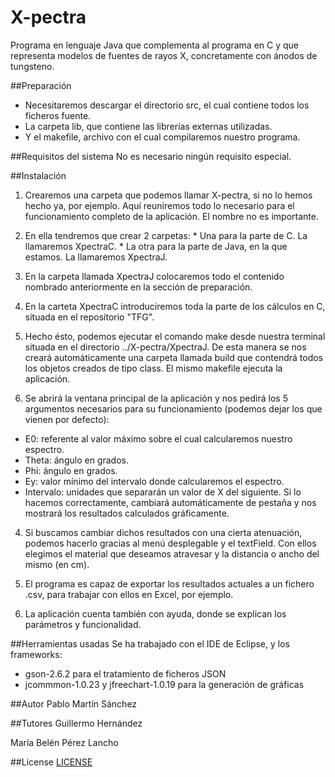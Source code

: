 # X-pectra
Programa en lenguaje Java que complementa al programa en C y que representa modelos de fuentes de rayos X, concretamente con ánodos de tungsteno.

##Preparación
* Necesitaremos descargar el directorio src, el cual contiene todos los ficheros fuente.
* La carpeta lib, que contiene las librerías externas utilizadas.
* Y el makefile, archivo con el cual compilaremos nuestro programa.

##Requisitos del sistema
No es necesario ningún requisito especial.

##Instalación
1. Crearemos una carpeta que podemos llamar X-pectra, si no lo hemos hecho ya, por ejemplo. Aquí reuniremos todo lo necesario para el funcionamiento completo de la aplicación. El nombre no es importante.
  1. En ella tendremos que crear 2 carpetas: 
    * Una para la parte de C. La llamaremos XpectraC.
    * La otra para la parte de Java, en la que estamos. La llamaremos XpectraJ.
  1. En la carpeta llamada XpectraJ colocaremos todo el contenido nombrado anteriormente en la sección de preparación.
  1. En la carteta XpectraC introduciremos toda la parte de los cálculos en C, situada en el repositorio "TFG".

2. Hecho ésto, podemos ejecutar el comando make desde nuestra terminal situada en el directorio ../X-pectra/XpectraJ. De esta manera se nos creará automáticamente una carpeta llamada build que contendrá todos los objetos creados de tipo class. El mismo makefile ejecuta la aplicación.

3. Se abrirá la ventana principal de la aplicación y nos pedirá los 5 argumentos necesarios para su funcionamiento (podemos dejar los que vienen por defecto):
  * E0: referente al valor máximo sobre el cual calcularemos nuestro espectro.
  * Theta: ángulo en grados.
  * Phi: ángulo en grados.
  * Ey: valor mínimo del intervalo donde calcularemos el espectro.
  * Intervalo: unidades que separarán un valor de X del siguiente.
  Si lo hacemos correctamente, cambiará automáticamente de pestaña y nos mostrará los resultados calculados gráficamente.
  
4. Si buscamos cambiar dichos resultados con una cierta atenuación, podemos hacerlo gracias al menú desplegable y el textField. Con ellos elegimos el material que deseamos atravesar y la distancia o ancho del mismo (en cm).

5. El programa es capaz de exportar los resultados actuales a un fichero .csv, para trabajar con ellos en Excel, por ejemplo.

6. La aplicación cuenta también con ayuda, donde se explican los parámetros y funcionalidad.

##Herramientas usadas
Se ha trabajado con el IDE de Eclipse, y los frameworks:
  * gson-2.6.2 para el tratamiento de ficheros JSON
  * jcommmon-1.0.23 y jfreechart-1.0.19 para la generación de gráficas

##Autor
Pablo Martín Sánchez

##Tutores
Guillermo Hernández

María Belén Pérez Lancho

##License
[LICENSE](https://raw.githubusercontent.com/Pabloms94/Interfaz/master/LICENSE.txt)
